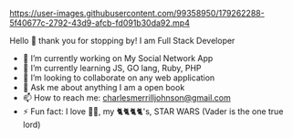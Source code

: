 





https://user-images.githubusercontent.com/99358950/179262288-5f40677c-2792-43d9-afcb-fd091b30da92.mp4







Hello 👋 thank you for stopping by! I am Full Stack Developer 




- 🔭 I’m currently working on My Social Network App
- 🌱 I’m currently learning JS, GO lang, Ruby, PHP
- 👯 I’m looking to collaborate on any web application
- 💬 Ask me about anything I am a open book 
- 📫 How to reach me: charlesmerrilljohnson@gmail.com
- ⚡ Fun fact: I love 🚵‍♂️, my 🐈🐈🐈🐈's, STAR WARS (Vader is the one true lord) 

<!--
**Charles-Merrill-Johnson/Charles-Merrill-Johnson** is a ✨ _special_ ✨ repository because its `README.md` (this file) appears on your GitHub profile.-->
